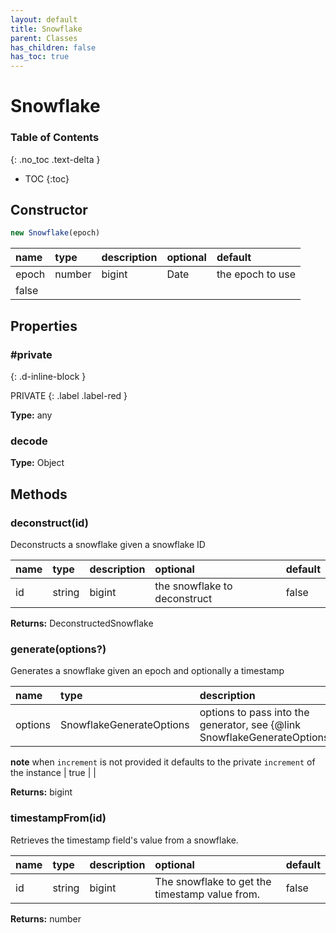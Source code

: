 ```yaml
---
layout: default
title: Snowflake
parent: Classes
has_children: false
has_toc: true
---
```


# Snowflake
### Table of Contents
{: .no_toc .text-delta }

- TOC
{:toc}
## Constructor
```js
new Snowflake(epoch)
```
| name | type | description | optional | default |
|:-----|:-----|:------------|:---------|:--------|
| epoch | number | bigint | Date | the epoch to use
 | false |  |

## Properties
### #private
{: .d-inline-block }

PRIVATE
{: .label .label-red }

**Type:** any

### decode
**Type:** Object

## Methods
### deconstruct(id)
Deconstructs a snowflake given a snowflake ID

| name | type | description | optional | default |
|:-----|:-----|:------------|:---------|:--------|
| id | string | bigint | the snowflake to deconstruct | false |  |

**Returns:** DeconstructedSnowflake

### generate(options?)
Generates a snowflake given an epoch and optionally a timestamp

| name | type | description | optional | default |
|:-----|:-----|:------------|:---------|:--------|
| options | SnowflakeGenerateOptions | options to pass into the generator, see {@link SnowflakeGenerateOptions}

**note** when `increment` is not provided it defaults to the private `increment` of the instance | true |  |

**Returns:** bigint

### timestampFrom(id)
Retrieves the timestamp field's value from a snowflake.

| name | type | description | optional | default |
|:-----|:-----|:------------|:---------|:--------|
| id | string | bigint | The snowflake to get the timestamp value from. | false |  |

**Returns:** number

